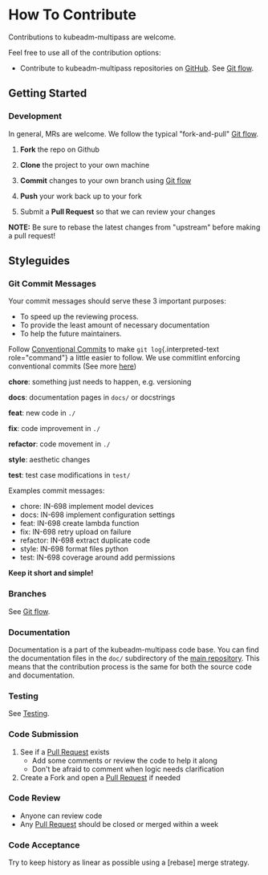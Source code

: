<!-- Space: Projects -->
<!-- Parent: KubeadmMultipass -->
<!-- Title: Contributing KubeadmMultipass -->
<!-- Label: KubeadmMultipass -->
<!-- Label: Contributing -->
<!-- Include: disclaimer.md -->
<!-- Include: ac:toc -->

# How To Contribute

Contributions to kubeadm-multipass are welcome.

Feel free to use all of the contribution options:

- Contribute to kubeadm-multipass repositories on [GitHub](https://github.com/hadenlabs/kubeadm-multipass). See [Git flow](./contribute/github-flow.md).

## Getting Started

### Development

In general, MRs are welcome. We follow the typical "fork-and-pull" [Git flow](./contribute/github-flow.md).

1.  **Fork** the repo on Github
2.  **Clone** the project to your own machine
3.  **Commit** changes to your own branch using [Git flow](./contribute/github-flow.md)
4.  **Push** your work back up to your fork

5.  Submit a **Pull Request** so that we can review your changes

**NOTE:** Be sure to rebase the latest changes from "upstream" before making a pull request!

## Styleguides

### Git Commit Messages

Your commit messages should serve these 3 important purposes:

- To speed up the reviewing process.
- To provide the least amount of necessary documentation
- To help the future maintainers.

Follow [Conventional Commits](https://www.conventionalcommits.org/en/v1.0.0) to make `git log`{.interpreted-text role="command"} a little easier to follow. We use commitlint enforcing conventional commits (See more [here](https://github.com/conventional-changelog/commitlint))

**chore**: something just needs to happen, e.g. versioning

**docs**: documentation pages in `docs/` or docstrings

**feat**: new code in `./`

**fix**: code improvement in `./`

**refactor**: code movement in `./`

**style**: aesthetic changes

**test**: test case modifications in `test/`

Examples commit messages:

- chore: IN-698 implement model devices
- docs: IN-698 implement configuration settings
- feat: IN-698 create lambda function
- fix: IN-698 retry upload on failure
- refactor: IN-698 extract duplicate code
- style: IN-698 format files python
- test: IN-698 coverage around add permissions

**Keep it short and simple!**

### Branches

See [Git flow](./contribute/github-flow.md).

### Documentation

Documentation is a part of the kubeadm-multipass code base. You can find the documentation files in the `doc/` subdirectory of the [main repository](https://github.com/hadenlabs/kubeadm-multipass). This means that the contribution process is the same for both the source code and documentation.

### Testing

See [Testing](./testing.md).

### Code Submission

1.  See if a [Pull Request](https://github.com/hadenlabs/kubeadm-multipass/pulls) exists
    - Add some comments or review the code to help it along
    - Don\'t be afraid to comment when logic needs clarification
2.  Create a Fork and open a [Pull Request](https://github.com/hadenlabs/kubeadm-multipass/pulls) if needed

### Code Review

- Anyone can review code
- Any [Pull Request](https://github.com/hadenlabs/kubeadm-multipass/pulls) should be closed or merged within a week

### Code Acceptance

Try to keep history as linear as possible using a [rebase] merge strategy.
